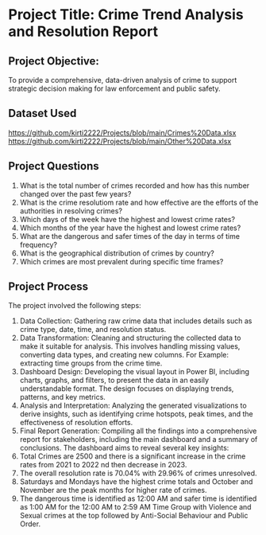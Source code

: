 # Project Title: Crime Trend Analysis and Resolution Report
## Project Objective: 
To provide a comprehensive, data-driven analysis of crime to support strategic decision making for law enforcement and public safety.
## Dataset Used
https://github.com/kirti2222/Projects/blob/main/Crimes%20Data.xlsx
https://github.com/kirti2222/Projects/blob/main/Other%20Data.xlsx
## Project Questions
1. What is the total number of crimes recorded and how has this number changed over the past few years?
2. What is the crime resolutiom rate and how effective are the efforts of the authorities in resolving crimes?
3. Which days of the week have the highest and lowest crime rates?
4. Which months of the year have the highest and lowest crime rates?
5. What are the dangerous and safer times of the day in terms of time frequency?
6. What is the geographical distribution of crimes by country?
7. Which crimes are most prevalent during specific time frames?
## Project Process
The project involved the following steps:
1.	Data Collection: Gathering raw crime data that includes details such as crime type, date, time, and resolution status.
2.	Data Transformation: Cleaning and structuring the collected data to make it suitable for analysis. This involves handling missing values, converting data types, and creating new columns. For Example: extracting time groups from the crime time.
3.	Dashboard Design: Developing the visual layout in Power BI, including charts, graphs, and filters, to present the data in an easily understandable format. The design focuses on displaying trends, patterns, and key metrics.
4.	Analysis and Interpretation: Analyzing the generated visualizations to derive insights, such as identifying crime hotspots, peak times, and the effectiveness of resolution efforts.
5.	Final Report Generation: Compiling all the findings into a comprehensive report for stakeholders, including the main dashboard and a summary of conclusions.
The dashboard aims to reveal several key insights:
1. Total Crimes are 2500 and there is a significant increase in the crime rates from 2021 to 2022 nd then decrease in 2023.
2. The overall resolution rate is 70.04% with 29.96% of crimes unresolved.
3. Saturdays and Mondays have the highest crime totals and October and November are the peak months for higher rate of crimes.
4. The dangerous time is identified as 12:00 AM and safer time is identified as 1:00 AM for the 12:00 AM to 2:59 AM Time Group with Violence and Sexual crimes at the top followed by Anti-Social Behaviour and Public Order.



   
   
